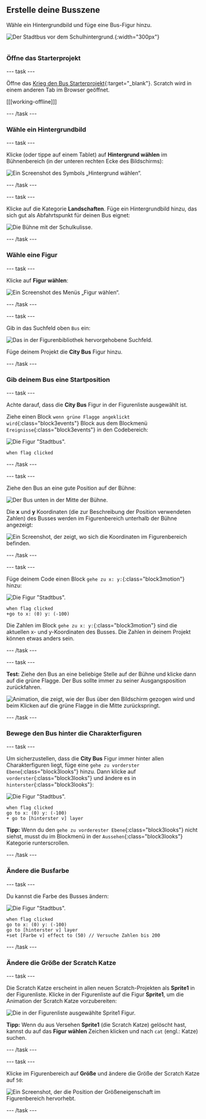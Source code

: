 ## Erstelle deine Busszene

<div style="display: flex; flex-wrap: wrap">
<div style="flex-basis: 200px; flex-grow: 1; margin-right: 15px;">
Wähle ein Hintergrundbild und füge eine Bus-Figur hinzu.
</div>
<div>

![Der Stadtbus vor dem Schulhintergrund.](images/bus-scene.png){:width="300px"}

</div>
</div>

### Öffne das Starterprojekt

--- task ---

Öffne das [Krieg den Bus Starterprojekt](https://scratch.mit.edu/projects/582214330/editor){:target="_blank"}. Scratch wird in einem anderen Tab im Browser geöffnet.

[[[working-offline]]]

--- /task ---

### Wähle ein Hintergrundbild

--- task ---

Klicke (oder tippe auf einem Tablet) auf **Hintergrund wählen** im Bühnenbereich (in der unteren rechten Ecke des Bildschirms):

![Ein Screenshot des Symbols „Hintergrund wählen“.](images/choose-a-backdrop.png)

--- /task ---

--- task ---

Klicke auf die Kategorie **Landschaften**. Füge ein Hintergrundbild hinzu, das sich gut als Abfahrtspunkt für deinen Bus eignet:

![Die Bühne mit der Schulkulisse.](images/outdoor-backdrop.png)

--- /task ---

### Wähle eine Figur

--- task ---

Klicke auf **Figur wählen**:

![Ein Screenshot des Menüs „Figur wählen“.](images/choose-sprite-menu.png)

--- /task ---

--- task ---

Gib in das Suchfeld oben `Bus` ein:

![Das in der Figurenbibliothek hervorgehobene Suchfeld.](images/bus-search.png)

Füge deinem Projekt die **City Bus** Figur hinzu.

--- /task ---

### Gib deinem Bus eine Startposition

--- task ---

Achte darauf, dass die **City Bus** Figur in der Figurenliste ausgewählt ist.

Ziehe einen Block `wenn grüne Flagge angeklickt wird`{:class="block3events"} Block aus dem Blockmenü `Ereignisse`{:class="block3events"} in den Codebereich:

![Die Figur "Stadtbus".](images/bus-sprite.png)

```blocks3
when flag clicked
```

--- /task ---

--- task ---

Ziehe den Bus an eine gute Position auf der Bühne:

![Der Bus unten in der Mitte der Bühne.](images/bus-bottom-middle.png)

Die **x** und **y** Koordinaten (die zur Beschreibung der Position verwendeten Zahlen) des Busses werden im Figurenbereich unterhalb der Bühne angezeigt:

![Ein Screenshot, der zeigt, wo sich die Koordinaten im Figurenbereich befinden.](images/coords-sprite-pane.png)

--- /task ---

--- task ---

Füge deinem Code einen Block `gehe zu x: y:`{:class="block3motion"} hinzu:

![Die Figur "Stadtbus".](images/bus-sprite.png)

```blocks3
when flag clicked
+go to x: (0) y: (-100)
```

Die Zahlen im Block `gehe zu x: y:`{:class="block3motion"} sind die aktuellen x- und y-Koordinaten des Busses. Die Zahlen in deinem Projekt können etwas anders sein.

--- /task ---

--- task ---

**Test:** Ziehe den Bus an eine beliebige Stelle auf der Bühne und klicke dann auf die grüne Flagge. Der Bus sollte immer zu seiner Ausgangsposition zurückfahren.

![Animation, die zeigt, wie der Bus über den Bildschirm gezogen wird und beim Klicken auf die grüne Flagge in die Mitte zurückspringt.](images/drag-bus.gif)

--- /task ---

### Bewege den Bus hinter die Charakterfiguren

--- task ---

Um sicherzustellen, dass die **City Bus** Figur immer hinter allen Charakterfiguren liegt, füge eine `gehe zu vorderster Ebene`{:class="block3looks"} hinzu. Dann klicke auf `vorderster`{:class="block3looks"} und ändere es in `hinterster`{:class="block3looks"}:

![Die Figur "Stadtbus".](images/bus-sprite.png)

```blocks3
when flag clicked
go to x: (0) y: (-100)
+ go to [hinterster v] layer
```

**Tipp:** Wenn du den `gehe zu vorderester Ebene`{:class="block3looks"} nicht siehst, musst du im Blockmenü in der `Aussehen`{:class="block3looks"} Kategorie runterscrollen.

--- /task ---

### Ändere die Busfarbe

--- task ---

Du kannst die Farbe des Busses ändern:

![Die Figur "Stadtbus".](images/bus-sprite.png)

```blocks3
when flag clicked
go to x: (0) y: (-100)
go to [hinterster v] layer
+set [Farbe v] effect to (50) // Versuche Zahlen bis 200
```

--- /task ---

### Ändere die Größe der Scratch Katze

--- task ---

Die Scratch Katze erscheint in allen neuen Scratch-Projekten als **Sprite1** in der Figurenliste. Klicke in der Figurenliste auf die Figur **Sprite1**, um die Animation der Scratch Katze vorzubereiten:

![Die in der Figurenliste ausgewählte Sprite1 Figur.](images/sprite1-selected.png)

**Tipp:** Wenn du aus Versehen **Sprite1** (die Scratch Katze) gelöscht hast, kannst du auf das **Figur wählen** Zeichen klicken und nach `cat` (engl.: Katze) suchen.

--- /task ---

--- task ---

Klicke im Figurenbereich auf **Größe** und ändere die Größe der Scratch Katze auf `50`:

![Ein Screenshot, der die Position der Größeneigenschaft im Figurenbereich hervorhebt.](images/sprite-pane-size.png)

--- /task --- 
